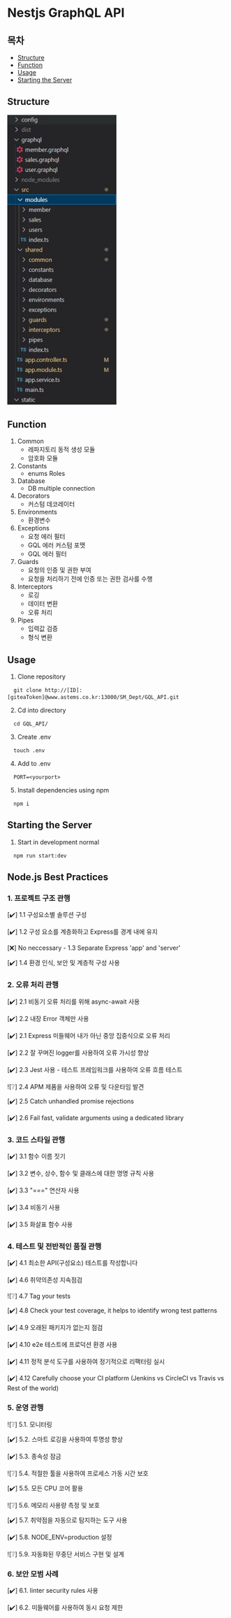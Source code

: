 # Nestjs GraphQL API

## 목차

- [Structure](#structure)
- [Function](#function)
- [Usage](#usage)
- [Starting the Server](#starting-the-server)

## Structure

<img src="static/images/Structure.jpg" alt="Node.js" width="250"/>

## Function

1. Common
   - 레파지토리 동적 생성 모듈
   - 암호화 모듈
2. Constants
   - enums Roles
3. Database
   - DB multiple connection
4. Decorators
   - 커스텀 데코레이터
5. Environments
   - 환경변수
6. Exceptions
   - 요청 에러 필터
   - GQL 에러 커스텀 포맷
   - GQL 에러 필터
7. Guards
   - 요청의 인증 및 권한 부여
   - 요청을 처리하기 전에 인증 또는 권한 검사를 수행
8. Interceptors
   - 로깅
   - 데이터 변환
   - 오류 처리
9. Pipes
    - 입력값 검증
    - 형식 변환

## Usage

1. Clone repository

```
  git clone http://[ID]:[giteaToken]@www.astems.co.kr:13000/SM_Dept/GQL_API.git
```

2. Cd into directory

```
  cd GQL_API/
```

3. Create .env

```
  touch .env
```

4. Add to .env

```
  PORT=<yourport>
```

5. Install dependencies using npm

```
  npm i
```

## Starting the Server

1. Start in development normal

```
  npm run start:dev
```

## Node.js Best Practices

### 1. 프로젝트 구조 관행

[✔️] 1.1 구성요소별 솔루션 구성

[✔️] 1.2 구성 요소를 계층화하고 Express를 경계 내에 유지

[❌] No neccessary - 1.3 Separate Express 'app' and 'server'

[✔️] 1.4 환경 인식, 보안 및 계층적 구성 사용

### 2. 오류 처리 관행

[✔️] 2.1 비동기 오류 처리를 위해 async-await 사용

[✔️] 2.2 내장 Error 객체만 사용

<!-- ![❔] 2.3 작동 오류와 개발자 오류 구분 -->

[✔️] 2.1 Express 미들웨어 내가 아닌 중앙 집중식으로 오류 처리

[✔️] 2.2 잘 꾸며진 logger를 사용하여 오류 가시성 향상

[✔️️] 2.3 Jest 사용 - 테스트 프레임워크를 사용하여 오류 흐름 테스트

![❔] 2.4 APM 제품을 사용하여 오류 및 다운타임 발견

[✔️] 2.5 Catch unhandled promise rejections

[✔️] 2.6 Fail fast, validate arguments using a dedicated library

### 3. 코드 스타일 관행

[✔️] 3.1 함수 이름 짓기

[✔️] 3.2 변수, 상수, 함수 및 클래스에 대한 명명 규칙 사용

[✔️] 3.3 "===" 연산자 사용

[✔️] 3.4 비동기 사용

[✔️] 3.5 화살표 함수 사용

### 4. 테스트 및 전반적인 품질 관행

[✔️] 4.1 최소한 API(구성요소) 테스트를 작성합니다

[✔️] 4.6 취약의존성 지속점검

![❔] 4.7 Tag your tests

[✔️] 4.8 Check your test coverage, it helps to identify wrong test patterns

[✔️] 4.9 오래된 패키지가 없는지 점검

[✔️] 4.10 e2e 테스트에 프로덕션 환경 사용

[✔️] 4.11 정적 분석 도구를 사용하여 정기적으로 리팩터링 실시

[✔️] 4.12 Carefully choose your CI platform (Jenkins vs CircleCI vs Travis vs Rest of the world)

### 5. 운영 관행

![❔] 5.1. 모니터링

[✔️] 5.2. 스마트 로깅을 사용하여 투명성 향상

[✔️] 5.3. 종속성 잠금

![❔] 5.4. 적절한 툴을 사용하여 프로세스 가동 시간 보호

[✔️] 5.5. 모든 CPU 코어 활용

![❔] 5.6. 메모리 사용량 측정 및 보호

[✔️] 5.7. 취약점을 자동으로 탐지하는 도구 사용

[✔️] 5.8. NODE_ENV=production 설정

![❔] 5.9. 자동화된 무중단 서비스 구현 및 설계

### 6. 보안 모범 사례

[✔️] 6.1. linter security rules 사용

[✔️] 6.2. 미들웨어를 사용하여 동시 요청 제한
